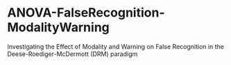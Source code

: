 # ANOVA-FalseRecognition-ModalityWarning
Investigating the Effect of Modality and Warning on False Recognition in the Deese-Roediger-McDermott (DRM) paradigm
